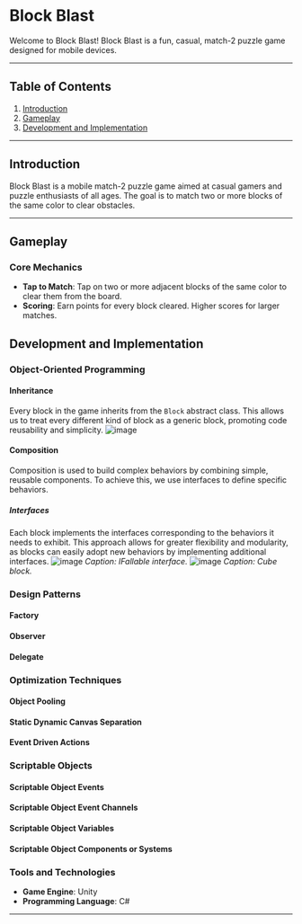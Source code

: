 # Block Blast

Welcome to Block Blast! Block Blast is a fun, casual, match-2 puzzle game designed for mobile devices.

---

## Table of Contents

1. [Introduction](#introduction)
2. [Gameplay](#gameplay)
3. [Development and Implementation](#development-and-implementation)

---

## Introduction

Block Blast is a mobile match-2 puzzle game aimed at casual gamers and puzzle enthusiasts of all ages. The goal is to match two or more blocks of the same color to clear obstacles.

---

## Gameplay

### Core Mechanics
- **Tap to Match**: Tap on two or more adjacent blocks of the same color to clear them from the board.
- **Scoring**: Earn points for every block cleared. Higher scores for larger matches.

## Development and Implementation

### Object-Oriented Programming
#### Inheritance
Every block in the game inherits from the `Block` abstract class. This allows us to treat every different kind of block as a generic block, promoting code reusability and simplicity.
![image](https://github.com/sinancemerdogan/Block-Blast/assets/72517285/59208858-b53e-42eb-952b-c6c270c0e0ce)

#### Composition
Composition is used to build complex behaviors by combining simple, reusable components. To achieve this, we use interfaces to define specific behaviors. 

##### Interfaces
Each block implements the interfaces corresponding to the behaviors it needs to exhibit. This approach allows for greater flexibility and modularity, as blocks can easily adopt new behaviors by implementing additional interfaces.
![image](https://github.com/sinancemerdogan/Block-Blast/assets/72517285/8c23dc9c-7a19-482c-9087-7d9336561229)
*Caption: IFallable interface.*
![image](https://github.com/sinancemerdogan/Block-Blast/assets/72517285/57528557-5246-4e63-a569-f8daf97dc75a)
*Caption: Cube block.*

### Design Patterns
#### Factory
#### Observer
#### Delegate

### Optimization Techniques
#### Object Pooling
#### Static Dynamic Canvas Separation
#### Event Driven Actions

### Scriptable Objects
#### Scriptable Object Events
#### Scriptable Object Event Channels
#### Scriptable Object Variables
#### Scriptable Object Components or Systems


### Tools and Technologies
- **Game Engine**: Unity
- **Programming Language**: C#

---

